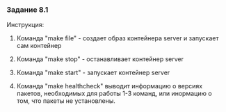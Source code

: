 ### Задание 8.1

Инструкция:

1. Команда "make file" - создает образ контейнера server и запускает сам контейнер

2. Команда "make stop" - останавливает контейнер server

3. Команда "make start" - запускает контейнер server

4. Команда "make healthcheck" выводит информацию о версиях пакетов, необходимых для работы 1-3 команд, или инормацию о том, что пакеты не установлены.
